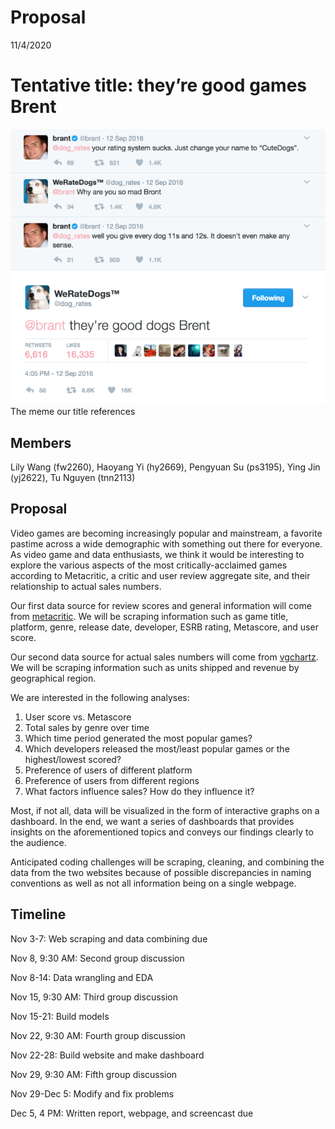 Proposal
================
11/4/2020

# Tentative title: they’re good games Brent

![good dogs](images/meme_reference.png) The meme our title references

## Members

Lily Wang (fw2260), Haoyang Yi (hy2669), Pengyuan Su (ps3195), Ying Jin
(yj2622), Tu Nguyen (tnn2113)

## Proposal

Video games are becoming increasingly popular and mainstream, a favorite
pastime across a wide demographic with something out there for everyone.
As video game and data enthusiasts, we think it would be interesting to
explore the various aspects of the most critically-acclaimed games
according to Metacritic, a critic and user review aggregate site, and
their relationship to actual sales numbers.

Our first data source for review scores and general information will
come from
[metacritic](https://www.metacritic.com/browse/games/score/metascore/all/all/filtered?view=detailed&page=0).
We will be scraping information such as game title, platform, genre,
release date, developer, ESRB rating, Metascore, and user score.

Our second data source for actual sales numbers will come from
[vgchartz](https://www.vgchartz.com/games/games.php). We will be
scraping information such as units shipped and revenue by geographical
region.

We are interested in the following analyses:

1.  User score vs. Metascore
2.  Total sales by genre over time
3.  Which time period generated the most popular games?
4.  Which developers released the most/least popular games or the
    highest/lowest scored?
5.  Preference of users of different platform
6.  Preference of users from different regions
7.  What factors influence sales? How do they influence it?

Most, if not all, data will be visualized in the form of interactive
graphs on a dashboard. In the end, we want a series of dashboards that
provides insights on the aforementioned topics and conveys our findings
clearly to the audience.

Anticipated coding challenges will be scraping, cleaning, and combining
the data from the two websites because of possible discrepancies in
naming conventions as well as not all information being on a single
webpage.

## Timeline

Nov 3-7: Web scraping and data combining due

Nov 8, 9:30 AM: Second group discussion

Nov 8-14: Data wrangling and EDA

Nov 15, 9:30 AM: Third group discussion

Nov 15-21: Build models

Nov 22, 9:30 AM: Fourth group discussion

Nov 22-28: Build website and make dashboard

Nov 29, 9:30 AM: Fifth group discussion

Nov 29-Dec 5: Modify and fix problems

Dec 5, 4 PM: Written report, webpage, and screencast due
